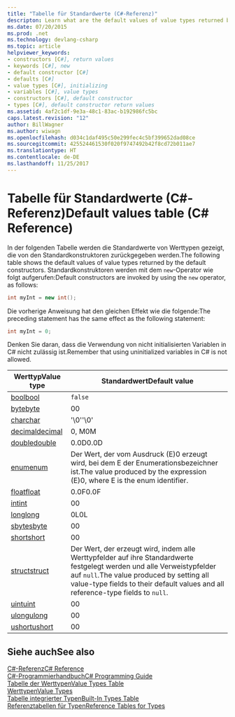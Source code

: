 ```yaml
---
title: "Tabelle für Standardwerte (C#-Referenz)"
descripton: Learn what are the default values of value types returned by the default constructors.
ms.date: 07/20/2015
ms.prod: .net
ms.technology: devlang-csharp
ms.topic: article
helpviewer_keywords:
- constructors [C#], return values
- keywords [C#], new
- default constructor [C#]
- defaults [C#]
- value types [C#], initializing
- variables [C#], value types
- constructors [C#], default constructor
- types [C#], default constructor return values
ms.assetid: 4af2c1df-9e3a-48c1-83ac-b192986fc5bc
caps.latest.revision: "12"
author: BillWagner
ms.author: wiwagn
ms.openlocfilehash: d034c1daf495c50e299fec4c5bf399652dad08ce
ms.sourcegitcommit: 425524461530f020f9747492b42f8cd72b011ae7
ms.translationtype: HT
ms.contentlocale: de-DE
ms.lasthandoff: 11/25/2017
---
```

# <a name="default-values-table-c-reference"></a><span data-ttu-id="548e2-102">Tabelle für Standardwerte (C#-Referenz)</span><span class="sxs-lookup"><span data-stu-id="548e2-102">Default values table (C# Reference)</span></span>
<span data-ttu-id="548e2-103">In der folgenden Tabelle werden die Standardwerte von Werttypen gezeigt, die von den Standardkonstruktoren zurückgegeben werden.</span><span class="sxs-lookup"><span data-stu-id="548e2-103">The following table shows the default values of value types returned by the default constructors.</span></span> <span data-ttu-id="548e2-104">Standardkonstruktoren werden mit dem `new`-Operator wie folgt aufgerufen:</span><span class="sxs-lookup"><span data-stu-id="548e2-104">Default constructors are invoked by using the `new` operator, as follows:</span></span>

```csharp
int myInt = new int();
```

<span data-ttu-id="548e2-105">Die vorherige Anweisung hat den gleichen Effekt wie die folgende:</span><span class="sxs-lookup"><span data-stu-id="548e2-105">The preceding statement has the same effect as the following statement:</span></span>

```csharp
int myInt = 0;
```

<span data-ttu-id="548e2-106">Denken Sie daran, dass die Verwendung von nicht initialisierten Variablen in C# nicht zulässig ist.</span><span class="sxs-lookup"><span data-stu-id="548e2-106">Remember that using uninitialized variables in C# is not allowed.</span></span>

|<span data-ttu-id="548e2-107">Werttyp</span><span class="sxs-lookup"><span data-stu-id="548e2-107">Value type</span></span>|<span data-ttu-id="548e2-108">Standardwert</span><span class="sxs-lookup"><span data-stu-id="548e2-108">Default value</span></span>|
|----------------|-------------------|
|[<span data-ttu-id="548e2-109">bool</span><span class="sxs-lookup"><span data-stu-id="548e2-109">bool</span></span>](../../../csharp/language-reference/keywords/bool.md)|`false`|
|[<span data-ttu-id="548e2-110">byte</span><span class="sxs-lookup"><span data-stu-id="548e2-110">byte</span></span>](../../../csharp/language-reference/keywords/byte.md)|<span data-ttu-id="548e2-111">0</span><span class="sxs-lookup"><span data-stu-id="548e2-111">0</span></span>|
|[<span data-ttu-id="548e2-112">char</span><span class="sxs-lookup"><span data-stu-id="548e2-112">char</span></span>](../../../csharp/language-reference/keywords/char.md)|<span data-ttu-id="548e2-113">'\0'</span><span class="sxs-lookup"><span data-stu-id="548e2-113">'\0'</span></span>|
|[<span data-ttu-id="548e2-114">decimal</span><span class="sxs-lookup"><span data-stu-id="548e2-114">decimal</span></span>](../../../csharp/language-reference/keywords/decimal.md)|<span data-ttu-id="548e2-115">0, M</span><span class="sxs-lookup"><span data-stu-id="548e2-115">0M</span></span>|
|[<span data-ttu-id="548e2-116">double</span><span class="sxs-lookup"><span data-stu-id="548e2-116">double</span></span>](../../../csharp/language-reference/keywords/double.md)|<span data-ttu-id="548e2-117">0.0D</span><span class="sxs-lookup"><span data-stu-id="548e2-117">0.0D</span></span>|
|[<span data-ttu-id="548e2-118">enum</span><span class="sxs-lookup"><span data-stu-id="548e2-118">enum</span></span>](../../../csharp/language-reference/keywords/enum.md)|<span data-ttu-id="548e2-119">Der Wert, der vom Ausdruck (E)0 erzeugt wird, bei dem E der Enumerationsbezeichner ist.</span><span class="sxs-lookup"><span data-stu-id="548e2-119">The value produced by the expression (E)0, where E is the enum identifier.</span></span>|
|[<span data-ttu-id="548e2-120">float</span><span class="sxs-lookup"><span data-stu-id="548e2-120">float</span></span>](../../../csharp/language-reference/keywords/float.md)|<span data-ttu-id="548e2-121">0.0F</span><span class="sxs-lookup"><span data-stu-id="548e2-121">0.0F</span></span>|
|[<span data-ttu-id="548e2-122">int</span><span class="sxs-lookup"><span data-stu-id="548e2-122">int</span></span>](../../../csharp/language-reference/keywords/int.md)|<span data-ttu-id="548e2-123">0</span><span class="sxs-lookup"><span data-stu-id="548e2-123">0</span></span>|
|[<span data-ttu-id="548e2-124">long</span><span class="sxs-lookup"><span data-stu-id="548e2-124">long</span></span>](../../../csharp/language-reference/keywords/long.md)|<span data-ttu-id="548e2-125">0L</span><span class="sxs-lookup"><span data-stu-id="548e2-125">0L</span></span>|
|[<span data-ttu-id="548e2-126">sbyte</span><span class="sxs-lookup"><span data-stu-id="548e2-126">sbyte</span></span>](../../../csharp/language-reference/keywords/sbyte.md)|<span data-ttu-id="548e2-127">0</span><span class="sxs-lookup"><span data-stu-id="548e2-127">0</span></span>|
|[<span data-ttu-id="548e2-128">short</span><span class="sxs-lookup"><span data-stu-id="548e2-128">short</span></span>](../../../csharp/language-reference/keywords/short.md)|<span data-ttu-id="548e2-129">0</span><span class="sxs-lookup"><span data-stu-id="548e2-129">0</span></span>|
|[<span data-ttu-id="548e2-130">struct</span><span class="sxs-lookup"><span data-stu-id="548e2-130">struct</span></span>](../../../csharp/language-reference/keywords/struct.md)|<span data-ttu-id="548e2-131">Der Wert, der erzeugt wird, indem alle Werttypfelder auf ihre Standardwerte festgelegt werden und alle Verweistypfelder auf `null`.</span><span class="sxs-lookup"><span data-stu-id="548e2-131">The value produced by setting all value-type fields to their default values and all reference-type fields to `null`.</span></span>|
|[<span data-ttu-id="548e2-132">uint</span><span class="sxs-lookup"><span data-stu-id="548e2-132">uint</span></span>](../../../csharp/language-reference/keywords/uint.md)|<span data-ttu-id="548e2-133">0</span><span class="sxs-lookup"><span data-stu-id="548e2-133">0</span></span>|
|[<span data-ttu-id="548e2-134">ulong</span><span class="sxs-lookup"><span data-stu-id="548e2-134">ulong</span></span>](../../../csharp/language-reference/keywords/ulong.md)|<span data-ttu-id="548e2-135">0</span><span class="sxs-lookup"><span data-stu-id="548e2-135">0</span></span>|
|[<span data-ttu-id="548e2-136">ushort</span><span class="sxs-lookup"><span data-stu-id="548e2-136">ushort</span></span>](../../../csharp/language-reference/keywords/ushort.md)|<span data-ttu-id="548e2-137">0</span><span class="sxs-lookup"><span data-stu-id="548e2-137">0</span></span>|

## <a name="see-also"></a><span data-ttu-id="548e2-138">Siehe auch</span><span class="sxs-lookup"><span data-stu-id="548e2-138">See also</span></span>
 [<span data-ttu-id="548e2-139">C#-Referenz</span><span class="sxs-lookup"><span data-stu-id="548e2-139">C# Reference</span></span>](../../../csharp/language-reference/index.md)  
 [<span data-ttu-id="548e2-140">C#-Programmierhandbuch</span><span class="sxs-lookup"><span data-stu-id="548e2-140">C# Programming Guide</span></span>](../../../csharp/programming-guide/index.md)  
 [<span data-ttu-id="548e2-141">Tabelle der Werttypen</span><span class="sxs-lookup"><span data-stu-id="548e2-141">Value Types Table</span></span>](../../../csharp/language-reference/keywords/value-types-table.md)  
 [<span data-ttu-id="548e2-142">Werttypen</span><span class="sxs-lookup"><span data-stu-id="548e2-142">Value Types</span></span>](../../../csharp/language-reference/keywords/value-types.md)  
 [<span data-ttu-id="548e2-143">Tabelle integrierter Typen</span><span class="sxs-lookup"><span data-stu-id="548e2-143">Built-In Types Table</span></span>](../../../csharp/language-reference/keywords/built-in-types-table.md)  
 [<span data-ttu-id="548e2-144">Referenztabellen für Typen</span><span class="sxs-lookup"><span data-stu-id="548e2-144">Reference Tables for Types</span></span>](../../../csharp/language-reference/keywords/reference-tables-for-types.md)
